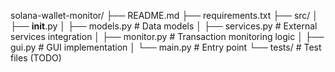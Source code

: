 solana-wallet-monitor/
├── README.md
├── requirements.txt
├── src/
│   ├── __init__.py
│   ├── models.py      # Data models
│   ├── services.py    # External services integration
│   ├── monitor.py     # Transaction monitoring logic
│   ├── gui.py        # GUI implementation
│   └── main.py       # Entry point
└── tests/            # Test files (TODO)